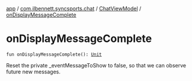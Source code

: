 [app](../../index.md) / [com.jlbennett.syncsports.chat](../index.md) / [ChatViewModel](index.md) / [onDisplayMessageComplete](./on-display-message-complete.md)

# onDisplayMessageComplete

`fun onDisplayMessageComplete(): `[`Unit`](https://kotlinlang.org/api/latest/jvm/stdlib/kotlin/-unit/index.html)

Reset the private _eventMessageToShow to false, so that we can observe future new messages.

